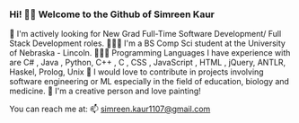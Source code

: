 ### Hi! 👋🏻 Welcome to the Github of Simreen Kaur

🎯 I'm actively looking for New Grad Full-Time Software Development/ Full Stack Development roles.
👩🏻‍🎓 I'm a BS Comp Sci student at the University of Nebraska - Lincoln.
👩🏻‍💻 Programming Languages I have experience with are C# , Java , Python, C++ , C , CSS , JavaScript , HTML , jQuery, ANTLR, Haskel, Prolog, Unix
👯 I would love to contribute in projects involving software engineering or ML especially in the field of education, biology and medicine.
🎨 I'm a creative person and love painting!

You can reach me at:
📫 simreen.kaur1107@gmail.com



